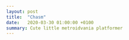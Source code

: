 ```yaml
---
layout: post
title:  "Chasm"
date:   2020-03-30 01:00:00 +0100
summary: Cute little metroidvania platformer
---
```


